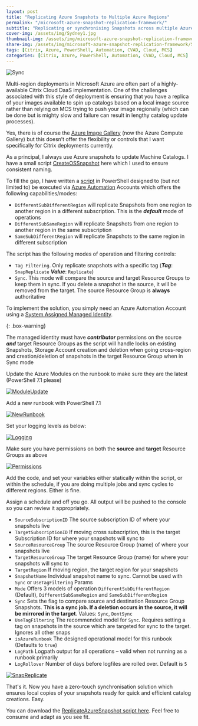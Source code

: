 ```yaml
---
layout: post
title: "Replicating Azure Snapshots to Multiple Azure Regions"
permalink: "/microsoft-azure-snapshot-replication-framework/"
subtitle: "Replicating or synchronising Snapshots across multiple Azure Regions and Azure Subscriptions"
cover-img: /assets/img/Sydney1.jpg
thumbnail-img: /assets/img/microsoft-azure-snapshot-replication-framework/Sync.png
share-img: /assets/img/microsoft-azure-snapshot-replication-framework/Sync.png
tags: [Citrix, Azure, PowerShell, Automation, CVAD, Cloud, MCS]
categories: [Citrix, Azure, PowerShell, Automation, CVAD, Cloud, MCS]
---
```


![Sync]({{site.baseurl}}/assets/img/microsoft-azure-snapshot-replication-framework/Sync.png)

Multi-region deployments in Microsoft Azure are often part of a highly-available Citrix Cloud DaaS implementation. One of the challenges associated with this style of deployment is ensuring that you have a replica of your images available to spin up catalogs based on a local image source rather than relying on MCS trying to push your image regionally (which can be done but is mighty slow and failure can result in lengthy catalog update processes).

Yes, there is of course the [Azure Image Gallery](https://docs.microsoft.com/en-us/azure/virtual-machines/shared-image-galleries) (now the Azure Compute Gallery) but this doesn’t offer the flexibility or controls that I want specifically for Citrix deployments currently.

As a principal, I always use Azure snapshots to update Machine Catalogs. I have a small script [CreateOSSnapshot](https://github.com/JamesKindon/Citrix/blob/master/Azure/CreateOSSnapshot.ps1) here which I used to ensure consistent naming.

To fill the gap, I have written a [script](https://github.com/JamesKindon/Azure/blob/master/ReplicateAzureSnapshot.ps1) in PowerShell designed to (but not limited to) be executed via [Azure Automation](https://docs.microsoft.com/en-us/azure/automation/overview) Accounts which offers the following capabilities/modes:

*  `DifferentSubDifferentRegion` will replicate Snapshots from one region to another region in a different subscription. This is the ***default*** mode of operations
*  `DifferentSubSameRegion` will replicate Snapshots from one region to another region in the same subscription
*  `SameSubDifferentRegion` will replicate Snapshots to the same region in different subscription

The script has the following modes of operation and filtering controls:

*  `Tag Filtering`. Only replicate snapshots with a specific tag (***Tag***: `SnapReplicate` ***Value***: `Replicate`)
*  `Sync`. This mode will compare the source and target Resource Groups to keep them in sync. If you delete a snapshot in the source, it will be removed from the target. The source Resource Group is **always** authoritative

To implement the solution, you simply need an Azure Automation Account using a [System Assigned Managed Identity](https://jkindon.com/migrate-azure-runbook-runas-to-system-assigned-managed-identity/).

{: .box-warning}

The managed identity must have ***contributor*** permissions on the source ***and*** target Resource Groups as the script will handle locks on existing Snapshots, Storage Account creation and deletion when going cross-region and creation/deletion of snapshots in the target Resource Group when in Sync mode

Update the Azure Modules on the runbook to make sure they are the latest (PowerShell 7.1 please)

[![ModuleUpdate]({{site.baseurl}}/assets/img/microsoft-azure-snapshot-replication-framework/ModuleUpdate.png)]({{site.baseurl}}/assets/img/microsoft-azure-snapshot-replication-framework/ModuleUpdate.png)

Add a new runbook with PowerShell 7.1

[![NewRunbook]({{site.baseurl}}/assets/img/microsoft-azure-snapshot-replication-framework/NewRunbook.png)]({{site.baseurl}}/assets/img/microsoft-azure-snapshot-replication-framework/NewRunbook.png)

Set your logging levels as below:

[![Logging]({{site.baseurl}}/assets/img/microsoft-azure-snapshot-replication-framework/Logging.png)]({{site.baseurl}}/assets/img/microsoft-azure-snapshot-replication-framework/Logging.png)

Make sure you have permissions on both the **source** and **target** Resource Groups as above

[![Permissions]({{site.baseurl}}/assets/img/microsoft-azure-snapshot-replication-framework/Permissions.png)]({{site.baseurl}}/assets/img/microsoft-azure-snapshot-replication-framework/Permissions.png)

Add the code, and set your variables either statically within the script, or within the schedule, if you are doing multiple jobs and sync cycles to different regions. Either is fine.

Assign a schedule and off you go. All output will be pushed to the console so you can review it appropriately.

*  `SourceSubscriptionID` The source subscription ID of where your snapshots live
*  `TargetSubscriptionID` If moving cross subscription, this is the target Subscription ID for where your snapshots will sync to
*  `SourceResourceGroup` The source Resource Group (name) of where your snapshots live
*  `TargetResourceGroup` The target Resource Group (name) for where your snapshots will sync to
*  `TargetRegion` If moving region, the target region for your snapshots
*  `SnapshotName` Individual snapshot name to sync. Cannot be used with `Sync` or `UseTagFiltering` Params
*  `Mode` Offers 3 models of operation `DifferentSubDifferentRegion` (Default), `DifferentSubSameRegion` and `SameSubDifferentRegion`
*  `Sync` Sets the flag to compare source and destination Resource Group Snapshots. **This is a sync job. If a deletion occurs in the source, it will be mirrored in the target**. Values: `Sync`, `DontSync`
*  `UseTagFiltering` The recommended model for `Sync`. Requires setting a tag on snapshots in the source which are targeted for sync to the target. Ignores all other snaps
*  `isAzureRunbook` The designed operational model for this runbook (Defaults to `true`)
*  `LogPath` Logpath output for all operations – valid when not running as a runbook primarily
*  `LogRollover` Number of days before logfiles are rolled over. Default is `5`

[![SnapReplicate]({{site.baseurl}}/assets/img/microsoft-azure-snapshot-replication-framework/SnapReplicate.png)]({{site.baseurl}}/assets/img/microsoft-azure-snapshot-replication-framework/SnapReplicate.png)

That's it. Now you have a zero-touch synchronisation solution which ensures local copies of your snapshots ready for quick and efficient catalog creations. Easy.

You can download the [ReplicateAzureSnapshot script here](https://github.com/JamesKindon/Azure/blob/master/ReplicateAzureSnapshot.ps1). Feel free to consume and adapt as you see fit.
